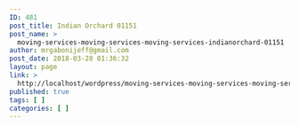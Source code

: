 ```yaml
---
ID: 481
post_title: Indian Orchard 01151
post_name: >
  moving-services-moving-services-moving-services-indianorchard-01151
author: mrgabonijeff@gmail.com
post_date: 2018-03-28 01:36:32
layout: page
link: >
  http://localhost/wordpress/moving-services-moving-services-moving-services-indianorchard-01151/
published: true
tags: [ ]
categories: [ ]
---
```

